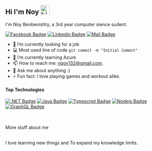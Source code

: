 ## Hi I'm Noy <img src="https://user-images.githubusercontent.com/1303154/88677602-1635ba80-d120-11ea-84d8-d263ba5fc3c0.gif" width="28px" alt="hi">

I'm Noy Benbenishty, a 3rd year computer sience sudent.

[![Facebook Badge](https://img.shields.io/badge/-@NoyBenbenishty-1ca0f1?style=flat&labelColor=1ca0f1&logo=facebook&logoColor=white&link=https://facebook.com/noy.benbenishty/)](https://facebook.com/noy.benbenishty/) [![Linkedin Badge](https://img.shields.io/badge/-Noy-0e76a8?style=flat&labelColor=0e76a8&logo=linkedin&logoColor=white)](https://www.linkedin.com/in/noy-benbenishty/) [![Mail Badge](https://img.shields.io/badge/-nqoy-c0392b?style=flat&labelColor=c0392b&logo=gmail&logoColor=white)](mailto:nqoy132@gmail.com)

<!-- TODO:  -->

- 🔭 I’m currently looking for a job
- :computer: Most used line of code `git commit -m "Initial Commit"`
- 🌱 I’m currently learning Azure
- 📫 How to reach me: nqoy132@gmail.com.
- 💬 Ask me about anything :)
- ⚡ Fun fact: I love playing games and workout alike.

#### Top Technologies

<!-- TODO: Make technologies links takes you to repositories -->

[![.NET Badge](https://img.shields.io/badge/-C#.NET-61DBFB?style=for-the-badge&labelColor=black&logo=react&logoColor=61DBFB)](#) [![Java Badge](https://img.shields.io/badge/-Java-F0DB4F?style=for-the-badge&labelColor=black&logo=javascript&logoColor=F0DB4F)](#) [![Typescript Badge](https://img.shields.io/badge/-Typescript-007acc?style=for-the-badge&labelColor=black&logo=typescript&logoColor=007acc)](#) [![Nodejs Badge](https://img.shields.io/badge/-Nodejs-3C873A?style=for-the-badge&labelColor=black&logo=node.js&logoColor=3C873A)](#) [![GraphQL Badge](https://img.shields.io/badge/-GraphQl-e535ab?style=for-the-badge&labelColor=black&logo=node.js&logoColor=e535ab)](#)

<br />
<br />

<summary>
  More stuff about me
</summary>

<br >

I love learning new things and To expand my knowledge limits.

<!--
#### Bizness
- :paperclip: [My Resume/CV](https://github.com/ipenywis/ipenywis/blob/master/resumes/resume%20v1.0.pdf)
- :email: nqoy132@gmail.com

### Hi there 👋

**nqoy/nqoy** is a ✨ _special_ ✨ repository because its `README.md` (this file) appears on your GitHub profile.

Here are some ideas to get you started:

- 🔭 I’m currently working on ...
- 🌱 I’m currently learning ...
- 👯 I’m looking to collaborate on ...
- 🤔 I’m looking for help with ...
- 💬 Ask me about ...
- 📫 How to reach me: ...
- 😄 Pronouns: ...
- ⚡ Fun fact: ...
-->
